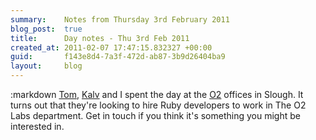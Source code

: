 ```yaml
---
summary:    Notes from Thursday 3rd February 2011
blog_post:  true
title:      Day notes - Thu 3rd Feb 2011
created_at: 2011-02-07 17:47:15.832327 +00:00
guid:       f143e8d4-7a3f-472d-ab87-3b9d26404ba9
layout:     blog
---
```

:markdown
  [Tom](http://tomafro.net/), [Kalv](http://kalv.co.uk/) and I spent the day at the [O2](http://www.o2.co.uk/) offices in Slough.  It turns out that they're looking to hire Ruby developers to work in The O2 Labs department.  Get in touch if you think it's something you might be interested in.
